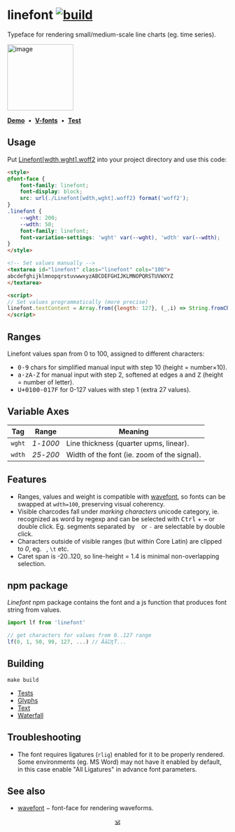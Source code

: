 # linefont [![build](https://github.com/dy/linefont/actions/workflows/build.yaml/badge.svg)](https://github.com/dy/linefont/actions/workflows/build.yaml)

Typeface for rendering small/medium-scale line charts (eg. time series).

<img width="151" alt="image" src="https://github.com/dy/linefont/assets/300067/32827572-d01b-489e-b949-e1454640c3c9">

[**Demo**](https://dy.github.io/linefont/scripts)&nbsp;&nbsp;•&nbsp;&nbsp;[**V-fonts**](https://v-fonts.com/fonts/linefont)&nbsp;&nbsp;•&nbsp;&nbsp;[**Test**](https://dy.github.io/linefont/out/fontbakery/fontbakery-report)


## Usage

Put [Linefont[wdth,wght].woff2](./fonts/variable/Linefont[wdth,wght].woff2) into your project directory and use this code:

```html
<style>
@font-face {
	font-family: linefont;
	font-display: block;
	src: url(./Linefont[wdth,wght].woff2) format('woff2');
}
.linefont {
	--wght: 200;
	--wdth: 50;
	font-family: linefont;
	font-variation-settings: 'wght' var(--wght), 'wdth' var(--wdth);
}
</style>

<!-- Set values manually -->
<textarea id="linefont" class="linefont" cols="100">
abcdefghijklmnopqrstuvwwxyzABCDEFGHIJKLMNOPQRSTUVWXYZ
</textarea>

<script>
// Set values programmatically (more precise)
linefont.textContent = Array.from({length: 127}, (_,i) => String.fromCharCode(0x100 + i)).join('')
</script>
```

## Ranges

Linefont values span from 0 to 100, assigned to different characters:

* <kbd>0-9</kbd> chars for simplified manual input with step 10 (height = number×10).
* <kbd>a-zA-Z</kbd> for manual input with step 2, softened at edges <kbd>a</kbd> and <kbd>Z</kbd> (height = number of letter).
* <kbd>U+0100-017F</kbd> for 0-127 values with step 1 (extra 27 values).


## Variable Axes

Tag | Range | Meaning
---|---|---
`wght` | _1_-_1000_ | Line thickness (quarter upms, linear).
`wdth` | _25_-_200_ | Width of the font (ie. zoom of the signal).


## Features

* Ranges, values and weight is compatible with [wavefont](https://github.com/dy/wavefont), so fonts can be swapped at `wdth=100`, preserving visual coherency.
* Visible charcodes fall under _marking characters_ unicode category, ie. recognized as word by regexp and can be selected with <kbd>Ctrl</kbd> + <kbd>→</kbd> or double click. Eg. segments separated by ` ` or `-` are selectable by double click.
* Characters outside of visible ranges (but within Core Latin) are clipped to _0_, eg. ` `, `\t` etc.
* Caret span is -20..120, so line-height = 1.4 is minimal non-overlapping selection.

## npm package

_Linefont_ npm package contains the font and a js function that produces font string from values.

```js
import lf from 'linefont'

// get characters for values from 0..127 range
lf(0, 1, 50, 99, 127, ...) // ĀāĲţŤ...
```

## Building

`make build`

* [Tests](https://dy.github.io/linefont/out/fontbakery/fontbakery-report)
* [Glyphs](https://dy.github.io/linefont/out/proof/glyphs)
* [Text](https://dy.github.io/linefont/out/proof/text)
* [Waterfall](https://dy.github.io/linefont/out/proof/waterfall)

## Troubleshooting

* The font requires ligatures (`rlig`) enabled for it to be properly rendered. Some environments (eg. MS Word) may not have it enabled by default, in this case enable "All Ligatures" in advance font parameters.

## See also

* [wavefont](https://github.com/dy/wavefont) − font-face for rendering waveforms.

<p align="center"><a href="https://github.com/krishnized/license/">🕉</a><p>
